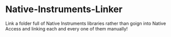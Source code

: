 # Native-Instruments-Linker
Link a folder full of Native Instruments libraries rather than goign into Native Access and linking each and every one of them manually!
